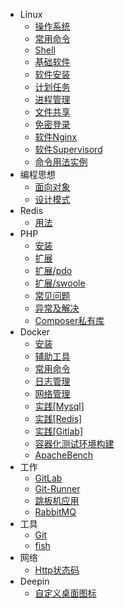 - Linux
  - [操作系统](linux2/system.md)
  - [常用命令](linux2/cmd.md)
  - [Shell](linux2/shell.md)
  - [基础软件](linux2/soft.md)
  - [软件安装](linux2/install.md)
  - [计划任务](linux2/crontab.md)
  - [进程管理](linux2/process.md)
  - [文件共享](linux2/samba.md)
  - [免密登录](linux2/no-password.md)
  - [软件Nginx](linux2/soft-nginx.md)
  - [软件Supervisord](linux2/soft-supervisord.md)
  - [命令用法实例](./linux2/usages.md)
- 编程思想
  - [面向对象](mind/oop.md)
  - [设计模式](mind/design-pattern.md)
- Redis
  - [用法](redis2/usage.md)
- PHP
  - [安装](php/install.md)
  - [扩展](php/ext.md)
  - [扩展/pdo](php/ext-pdo.md)
  - [扩展/swoole](php/ext-swoole.md)
  - [常见问题](php/PHP常见问题.md)
  - [异常及解决](php/common.md)
  - [Composer私有库](php/composer私有仓库搭建.md)
- Docker
  - [安装](docker/install.md)
  - [辅助工具](docker/tools.md)
  - [常用命令](docker/cmd.md)
  - [日志管理](docker/log.md)
  - [网络管理](docker/network.md)
  - [实践[Mysql]](docker/docker-mysql.md)
  - [实践[Redis]](docker/docker-redis.md)
  - [实践[Gitlab]](docker/docker-gitlab.md)
  - [容器化测试环境构建](docker/test.md)
  - [ApacheBench](docker/abtest.md)
- 工作
  - [GitLab](work/gitlab.md)
  - [Git-Runner](work/git-runner.md)
  - [跳板机应用](work/jumper.md)
  - [RabbitMQ](work/rabbitmq.md)
- 工具
  - [Git](tool/git.md)
  - [fish](tool/fish.md)
- 网络
  - [Http状态码](network/http-code.md)
- Deepin
  - [自定义桌面图标](deepin/创建桌面图标.md)

